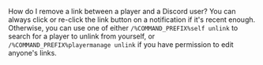 How do I remove a link between a player and a Discord user?
You can always click or re-click the link button on a notification if it's recent enough. Otherwise, you can use one of either `/%COMMAND_PREFIX%self unlink` to search for a player to unlink from yourself, or `/%COMMAND_PREFIX%playermanage unlink` if you have permission to edit anyone's links.